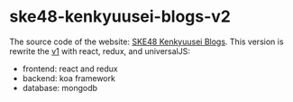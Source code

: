 # ske48-kenkyuusei-blogs-v2

The source code of the website: [SKE48 Kenkyuusei Blogs][].
This version is rewrite the [v1][] with react, redux, and universalJS:
* frontend: react and redux  
* backend: koa framework 
* database: mongodb

[SKE48 Kenkyuusei BLogs]: https://vincenter02.herokuapp.com/ske48_kenkyuusei_blogs
[v1]:
https://github.com/vincenterc/ske48-kenkyuusei-blogs-v1

